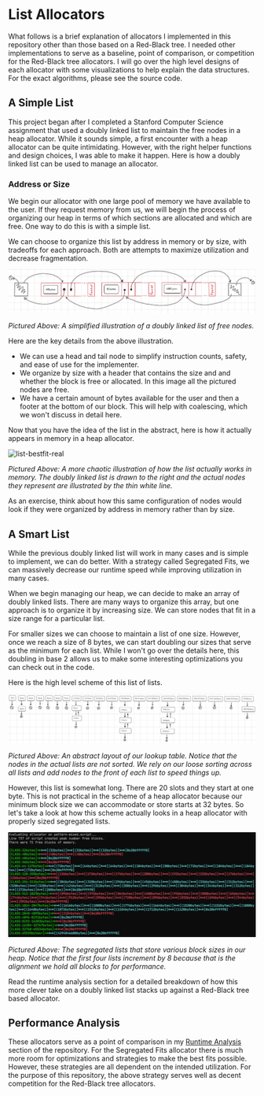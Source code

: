 # List Allocators

What follows is a brief explanation of allocators I implemented in this repository other than those based on a Red-Black tree. I needed other implementations to serve as a baseline, point of comparison, or competition for the Red-Black tree allocators. I will go over the high level designs of each allocator with some visualizations to help explain the data structures. For the exact algorithms, please see the source code.

## A Simple List

This project began after I completed a Stanford Computer Science assignment that used a doubly linked list to maintain the free nodes in a heap allocator. While it sounds simple, a first encounter with a heap allocator can be quite intimidating. However, with the right helper functions and design choices, I was able to make it happen. Here is how a doubly linked list can be used to manage an allocator.

### Address or Size

We begin our allocator with one large pool of memory we have available to the user. If they request memory from us, we will begin the process of organizing our heap in terms of which sections are allocated and which are free. One way to do this is with a simple list.

We can choose to organize this list by address in memory or by size, with tradeoffs for each approach. Both are attempts to maximize utilization and decrease fragmentation.

![list-bestfit](/images/list-bestfit.png)

*Pictured Above: A simplified illustration of a doubly linked list of free nodes.*

Here are the key details from the above illustration.

- We can use a head and tail node to simplify instruction counts, safety, and ease of use for the implementer.
- We organize by size with a header that contains the size and and whether the block is free or allocated. In this image all the pictured nodes are free.
- We have a certain amount of bytes available for the user and then a footer at the bottom of our block. This will help with coalescing, which we won't discuss in detail here.

Now that you have the idea of the list in the abstract, here is how it actually appears in memory in a heap allocator.

![list-bestfit-real](/images/list-bestfit-real.png)

*Pictured Above: A more chaotic illustration of how the list actually works in memory. The doubly linked list is drawn to the right and the actual nodes they represent are illustrated by the thin white line.*

As an exercise, think about how this same configuration of nodes would look if they were organized by address in memory rather than by size.

## A Smart List

While the previous doubly linked list will work in many cases and is simple to implement, we can do better. With a strategy called Segregated Fits, we can massively decrease our runtime speed while improving utilization in many cases.

When we begin managing our heap, we can decide to make an array of doubly linked lists. There are many ways to organize this array, but one approach is to organize it by increasing size. We can store nodes that fit in a size range for a particular list.

For smaller sizes we can choose to maintain a list of one size. However, once we reach a size of 8 bytes, we can start doubling our sizes that serve as the minimum for each list. While I won't go over the details here, this doubling in base 2 allows us to make some interesting optimizations you can check out in the code.

Here is the high level scheme of this list of lists.

![list-segregated](/images/list-segregated.png)

*Pictured Above: An abstract layout of our lookup table. Notice that the nodes in the actual lists are not sorted. We rely on our loose sorting across all lists and add nodes to the front of each list to speed things up.*

However, this list is somewhat long. There are 20 slots and they start at one byte. This is not practical in the scheme of a heap allocator because our minimum block size we can accommodate or store starts at 32 bytes. So let's take a look at how this scheme actually looks in a heap allocator with properly sized segregated lists.

![list-segregated-real](/images/list-segregated-real.png)

*Pictured Above: The segregated lists that store various block sizes in our heap. Notice that the first four lists increment by 8 because that is the alignment we hold all blocks to for performance.*

Read the runtime analysis section for a detailed breakdown of how this more clever take on a doubly linked list stacks up against a Red-Black tree based allocator.

## Performance Analysis

These allocators serve as a point of comparison in my [Runtime Analysis](/docs/rbtree_analysis.md) section of the repository. For the Segregated Fits allocator there is much more room for optimizations and strategies to make the best fits possible. However, these strategies are all dependent on the intended utilization. For the purpose of this repository, the above strategy serves well as decent competition for the Red-Black tree allocators.
